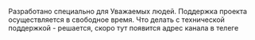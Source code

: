 Разработано специально для Уважаемых людей.
Поддержка проекта осуществляется в свободное время.
Что делать с технической поддержкой - решается, скоро тут появится адрес канала в телеге